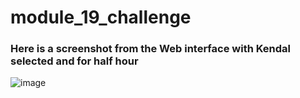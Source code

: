 # module_19_challenge

### Here is a screenshot from the Web interface with Kendal selected and for half hour
![image](https://github.com/ObyNtech/module_19_challenge/assets/132803426/6c8bca9e-a632-4edf-a16f-f8dfcbcaf1d3)

